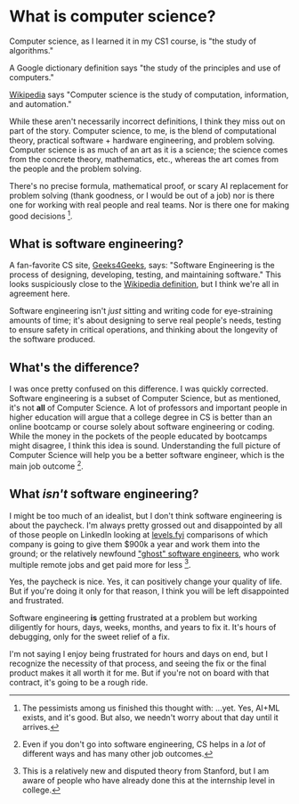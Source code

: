 # What is computer science?

Computer science, as I learned it in my CS1 course, is "the study of algorithms."

A Google dictionary definition says "the study of the principles and use of computers."

[Wikipedia](https://en.wikipedia.org/wiki/Computer_science) says "Computer science is the study of computation, information, and automation."

While these aren't necessarily incorrect definitions, I think they miss out on part of the story.
Computer science, to me, is the blend of computational theory, practical software + hardware engineering,
and problem solving. Computer science is as much of an art as it is a science; the science comes from the
concrete theory, mathematics, etc., whereas the art comes from the people and the problem solving.

There's no precise formula, mathematical proof, or scary AI replacement for problem solving (thank goodness, or I 
would be out of a job) nor is there one for working with real people and real teams. Nor is there one for making good 
decisions [^ref].

## What is software engineering?

A fan-favorite CS site, [Geeks4Geeks](https://www.geeksforgeeks.org/software-engineering-introduction-to-software-engineering/), says: "Software Engineering 
is the process of designing, developing, testing, and maintaining software." This looks
suspiciously close to the [Wikipedia definition](https://en.wikipedia.org/wiki/Software_engineering),
but I think we're all in agreement here.

Software engineering isn't *just* sitting and writing code for eye-straining amounts of time;
it's about designing to serve real people's needs, testing to ensure safety in critical operations,
and thinking about the longevity of the software produced.

## What's the difference?

I was once pretty confused on this difference. I was quickly corrected. Software engineering is a subset of Computer 
Science, but as mentioned, it's not **all** of Computer Science. A lot of professors and important people in
higher education will argue that a college degree in CS is better than an online bootcamp or course solely
about software engineering or coding. While the money in the pockets of the people educated by bootcamps might
disagree, I think this idea is sound. Understanding the full picture of Computer Science will help you be a
better software engineer, which is the main job outcome [^ref2].

## What *isn't* software engineering?

I might be too much of an idealist, but I don't think software engineering is about the paycheck.
I'm always pretty grossed out and disappointed by all of those people on LinkedIn looking at 
[levels.fyi](https://www.levels.fyi) comparisons of which company is going to give them $900k a
year and work them into the ground; or the relatively newfound ["ghost" software engineers](https://www.businessinsider.com/tech-companies-ghost-engineers-stanford-underperformers-coding-2024-11), 
who work multiple remote jobs and get paid more for less [^ref3].

Yes, the paycheck is nice. Yes, it can positively change your quality of life. But if you're doing 
it only for that reason, I think you will be left disappointed and frustrated.

Software engineering **is** getting frustrated at a problem but working diligently for hours,
days, weeks, months, and years to fix it. It's hours of debugging, only for the sweet
relief of a fix.

I'm not saying I enjoy being frustrated for hours and days on end, but I recognize the necessity
of that process, and seeing the fix or the final product makes it all worth it for me. But if
you're not on board with that contract, it's going to be a rough ride.


[^ref]: The pessimists among us finished this thought with: ...yet. Yes, AI+ML exists, and it's good. But also,
we needn't worry about that day until it arrives.

[^ref2]: Even if you don't go into software engineering, CS helps in a *lot* of different ways and has many other job outcomes.

[^ref3]: This is a relatively new and disputed theory from Stanford, but I am aware of people who have already done this at the internship level in college.